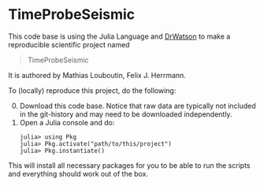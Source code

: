 # TimeProbeSeismic

This code base is using the Julia Language and [DrWatson](https://juliadynamics.github.io/DrWatson.jl/stable/)
to make a reproducible scientific project named
> TimeProbeSeismic

It is authored by Mathias Louboutin, Felix J. Herrmann.

To (locally) reproduce this project, do the following:

0. Download this code base. Notice that raw data are typically not included in the
   git-history and may need to be downloaded independently.
1. Open a Julia console and do:
   ```
   julia> using Pkg
   julia> Pkg.activate("path/to/this/project")
   julia> Pkg.instantiate()
   ```

This will install all necessary packages for you to be able to run the scripts and
everything should work out of the box.
